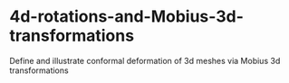 # 4d-rotations-and-Mobius-3d-transformations
Define and illustrate conformal deformation of 3d meshes via Mobius 3d transformations
